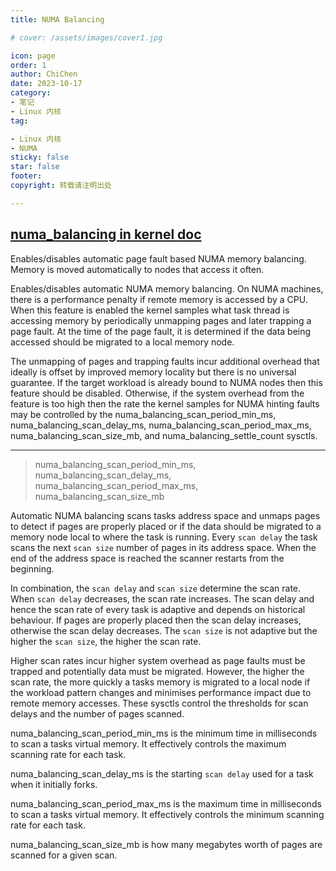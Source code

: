 ```yaml
---
title: NUMA Balancing

# cover: /assets/images/cover1.jpg

icon: page
order: 1
author: ChiChen
date: 2023-10-17
category:
- 笔记
- Linux 内核
tag:

- Linux 内核
- NUMA
sticky: false
star: false
footer:
copyright: 转载请注明出处

---
```



## [numa_balancing in kernel doc](https://www.kernel.org/doc/Documentation/sysctl/kernel.txt)

Enables/disables automatic page fault based NUMA memory
balancing. Memory is moved automatically to nodes
that access it often.

Enables/disables automatic NUMA memory balancing. On NUMA machines, there
is a performance penalty if remote memory is accessed by a CPU. When this
feature is enabled the kernel samples what task thread is accessing memory
by periodically unmapping pages and later trapping a page fault. At the
time of the page fault, it is determined if the data being accessed should
be migrated to a local memory node.

The unmapping of pages and trapping faults incur additional overhead that
ideally is offset by improved memory locality but there is no universal
guarantee. If the target workload is already bound to NUMA nodes then this
feature should be disabled. Otherwise, if the system overhead from the
feature is too high then the rate the kernel samples for NUMA hinting
faults may be controlled by the numa_balancing_scan_period_min_ms,
numa_balancing_scan_delay_ms, numa_balancing_scan_period_max_ms,
numa_balancing_scan_size_mb, and numa_balancing_settle_count sysctls.

---
>numa_balancing_scan_period_min_ms, numa_balancing_scan_delay_ms,
numa_balancing_scan_period_max_ms, numa_balancing_scan_size_mb

Automatic NUMA balancing scans tasks address space and unmaps pages to
detect if pages are properly placed or if the data should be migrated to a
memory node local to where the task is running.  Every `scan delay` the task
scans the next `scan size` number of pages in its address space. When the
end of the address space is reached the scanner restarts from the beginning.

In combination, the `scan delay` and `scan size` determine the scan rate.
When `scan delay` decreases, the scan rate increases.  The scan delay and
hence the scan rate of every task is adaptive and depends on historical
behaviour. If pages are properly placed then the scan delay increases,
otherwise the scan delay decreases.  The `scan size` is not adaptive but
the higher the `scan size`, the higher the scan rate.

Higher scan rates incur higher system overhead as page faults must be
trapped and potentially data must be migrated. However, the higher the scan
rate, the more quickly a tasks memory is migrated to a local node if the
workload pattern changes and minimises performance impact due to remote
memory accesses. These sysctls control the thresholds for scan delays and
the number of pages scanned.

numa_balancing_scan_period_min_ms is the minimum time in milliseconds to
scan a tasks virtual memory. It effectively controls the maximum scanning
rate for each task.

numa_balancing_scan_delay_ms is the starting `scan delay` used for a task
when it initially forks.

numa_balancing_scan_period_max_ms is the maximum time in milliseconds to
scan a tasks virtual memory. It effectively controls the minimum scanning
rate for each task.

numa_balancing_scan_size_mb is how many megabytes worth of pages are
scanned for a given scan.
